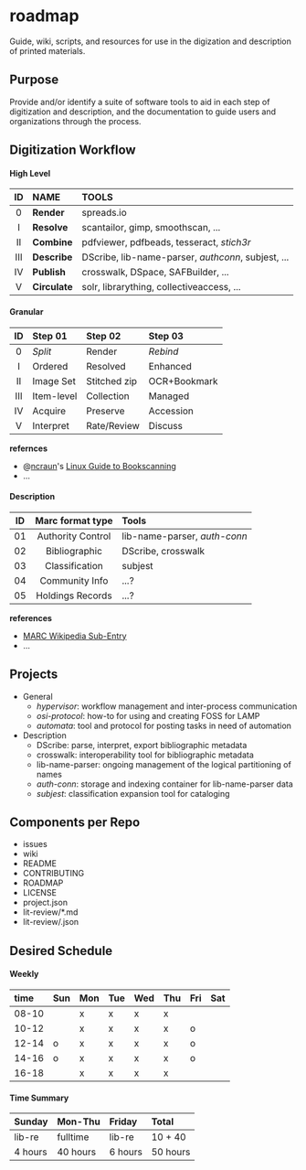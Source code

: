 # roadmap
Guide, wiki, scripts, and resources for use in the digization and description of printed materials.

## Purpose ##

Provide and/or identify a suite of software tools to aid in each step of digitization and description, 
  and the documentation to guide users and organizations through the process.

## Digitization Workflow ##

#### High Level ####

|  ID   |  NAME       |                TOOLS                    |
|:-----:|:------------|:----------------------------------------|
|   0   | **Render**  | spreads.io |
|   I   | **Resolve** | scantailor, gimp, smoothscan, ... |
|  II   | **Combine** | pdfviewer, pdfbeads, tesseract, _stich3r_|
| III   | **Describe**| DScribe, lib-name-parser, _authconn_, subjest, ...|
|  IV   | **Publish** | crosswalk, DSpace, SAFBuilder, ... |
|   V   |**Circulate**| solr, librarything, collectiveaccess, ... |

#### Granular ####

|  ID   |   Step 01   |   Step 02   |   Step 03   |
|:-----:|:------------|:------------|:------------|
|   0   |  _Split_    |   Render    |  _Rebind_   |
|   I   |  Ordered    | Resolved    |  Enhanced   |
|  II   | Image Set   |Stitched zip |OCR+Bookmark |
| III   | Item-level  | Collection  |   Managed   |
|  IV   | Acquire     | Preserve    |  Accession  |
|   V   | Interpret   | Rate/Review |  Discuss    |  

**refernces** 
- @[ncraun](https://github.com/ncraun)'s [Linux Guide to Bookscanning](https://natecraun.net/articles/linux-guide-to-book-scanning.html)
- ...

#### Description ####

|  ID  | Marc format type |    Tools    |
|:----:|:----------------:|:------------|
|  01  | Authority Control| lib-name-parser, _auth-conn_ |
|  02  | Bibliographic    | DScribe, crosswalk |
|  03  | Classification   | subjest |
|  04  | Community Info   | ...? |
|  05  | Holdings Records | ...? |

**references**
- [MARC Wikipedia Sub-Entry](https://en.wikipedia.org/wiki/MARC_standards#MARC_formats)
- ...

## Projects ##
- General 
  - _hypervisor_: workflow management and inter-process communication
  - _osi-protocol_: how-to for using and creating FOSS for LAMP
  - _automata_: tool and protocol for posting tasks in need of automation
- Description
  - DScribe: parse, interpret, export bibliographic metadata 
  - crosswalk: interoperability tool for bibliographic metadata
  - lib-name-parser: ongoing management of the logical partitioning of names
  - _auth-conn_: storage and indexing container for lib-name-parser data
  - _subjest_: classification expansion tool for cataloging

## Components per Repo ##
- issues
- wiki
- README
- CONTRIBUTING
- ROADMAP
- LICENSE
- project.json
- lit-review/*.md
- lit-review/.json

## Desired Schedule ##

#### Weekly ####

|time|Sun|Mon|Tue|Wed|Thu|Fri|Sat|
|:----|:--|:--|:--|:--|:--|:--|:--|
|08-10|   | x | x | x | x |   |   |
|10-12|   | x | x | x | x | o |   |
|12-14| o | x | x | x | x | o |   |
|14-16| o | x | x | x | x | o |   | 
|16-18|   | x | x | x | x |   |   | 


#### Time Summary ####

|Sunday |Mon-Thu |Friday | Total  |
|:------|:-------|:------|:-------|
|lib-re |fulltime|lib-re |10 + 40 | 
|4 hours|40 hours|6 hours|50 hours|
